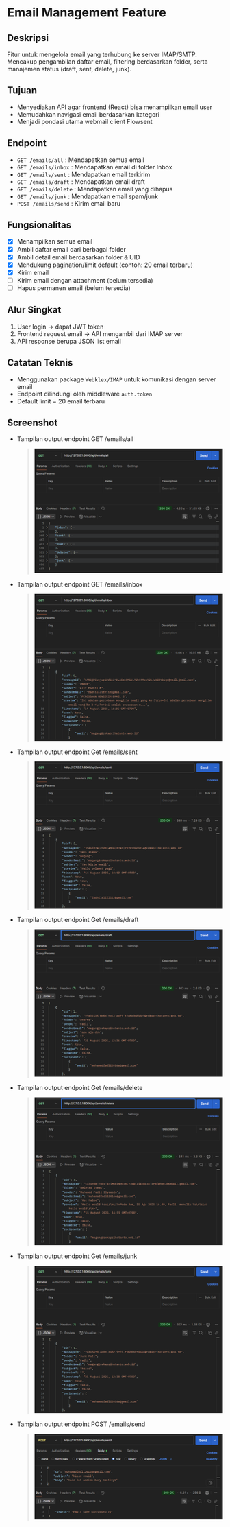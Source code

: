 # Email Management Feature

## Deskripsi

Fitur untuk mengelola email yang terhubung ke server IMAP/SMTP.  
Mencakup pengambilan daftar email, filtering berdasarkan folder, serta manajemen status (draft, sent, delete, junk).

## Tujuan

-   Menyediakan API agar frontend (React) bisa menampilkan email user
-   Memudahkan navigasi email berdasarkan kategori
-   Menjadi pondasi utama webmail client Flowsent

## Endpoint

-   `GET /emails/all` : Mendapatkan semua email
-   `GET /emails/inbox` : Mendapatkan email di folder Inbox
-   `GET /emails/sent` : Mendapatkan email terkirim
-   `GET /emails/draft` : Mendapatkan email draft
-   `GET /emails/delete` : Mendapatkan email yang dihapus
-   `GET /emails/junk` : Mendapatkan email spam/junk
-   `POST /emails/send` : Kirim email baru

## Fungsionalitas

-   [x] Menampilkan semua email
-   [x] Ambil daftar email dari berbagai folder
-   [x] Ambil detail email berdasarkan folder & UID
-   [x] Mendukung pagination/limit default (contoh: 20 email terbaru)
-   [x] Kirim email
-   [ ] Kirim email dengan attachment (belum tersedia)
-   [ ] Hapus permanen email (belum tersedia)

## Alur Singkat

1. User login → dapat JWT token
2. Frontend request email → API mengambil dari IMAP server
3. API response berupa JSON list email

## Catatan Teknis

-   Menggunakan package `Webklex/IMAP` untuk komunikasi dengan server email
-   Endpoint dilindungi oleh middleware `auth.token`
-   Default limit = 20 email terbaru

## Screenshot

-   Tampilan output endpoint GET /emails/all

    > ![Output GET all](../screenshots/api-emails-all.png "Output fetch all email")

-   Tampilan output endpoint GET /emails/inbox

    > ![Output GET inbox](../screenshots/api-emails-inbox.png "Output email pada bagian inbox")

-   Tampilan output endpoint Get /emails/sent

    > ![Output GET sent](../screenshots/api-emails-sent.png "Output email pada bagian sent")

-   Tampilan output endpoint Get /emails/draft

    > ![Output GET draft](../screenshots/api-emails-drafts.png "Output email pada bagian draft")

-   Tampilan output endpoint Get /emails/delete

    > ![Output GET delete](../screenshots/api-emails-delete.png "Output email pada bagian delete")

-   Tampilan output endpoint Get /emails/junk

    > ![Output GET junk](../screenshots/api-emails-junk.png "Output email pada bagian junk")

-   Tampilan output endpoint POST /emails/send

    > ![Output GET send](../screenshots/api-emails-send.png "Output email pada bagian send")
